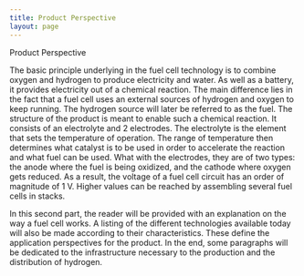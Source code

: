 ```yaml
---
title: Product Perspective
layout: page
---
```


Product Perspective

The basic principle underlying in the fuel cell technology is to combine oxygen and hydrogen to produce electricity and water. As well as a battery, it provides electricity out of a chemical reaction. The main difference lies in the fact that a fuel cell uses an external sources of hydrogen and oxygen to keep running. The hydrogen source will later be referred to as the fuel.
The structure of the product is meant to enable such a chemical reaction. It consists of an electrolyte and 2 electrodes. The electrolyte is the element that sets the temperature of operation. The range of temperature then determines what catalyst is to be used in order to accelerate the reaction and what fuel can be used. What with the electrodes, they are of two types: the anode where the fuel is being oxidized, and the cathode where oxygen gets reduced. As a result, the voltage of a fuel cell circuit has an order of magnitude of 1 V. Higher values can be reached by assembling several fuel cells in stacks.

In this second part, the reader will be provided with an explanation on the way a fuel cell works. A listing of the different technologies available today will also be made according to their characteristics. These define the application perspectives for the product. In the end, some paragraphs will be dedicated to the infrastructure necessary to the production and the distribution of hydrogen.
